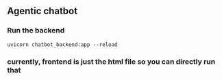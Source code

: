 ## Agentic chatbot

### Run the backend
```shell
uvicorn chatbot_backend:app --reload
```

### currently, frontend is just the html file so you can directly run that

